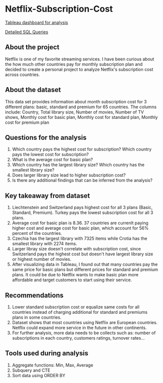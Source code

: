# Netflix-Subscription-Cost

[Tableau dashboard for analysis](https://public.tableau.com/app/profile/hannah.pham.analysis/viz/NetflixSubscriptionCostByCountry/Dashboard1)

[Detailed SQL Queries](https://github.com/hannahmypham/Netflix-Subscription-Cost/blob/main/Netflix%20subscription%20cost.sql)

## About the project
Netflix is one of my favorite streaming services. I have been curious about the how much other countries pay for monthly subscription plan and decided to create a personal project to analyze Netflix's subscription cost across countries. 

## About the dataset
This data set provides information about month subscription cost for 3 different plans: basic, standard and premium for 65 countries. 
The columns include: Country, Total library size, Number of movies, Number of TV shows, Monthly cost for basic plan, Monthly cost for standard plan, Monthly cost for premium plan 

## Questions for the analysis
1. Which country pays the highest cost for subscription? Which country pays the lowest cost for subscription?
2. What is the average cost for basic plan?
3. Which country has the largest library size? Which country has the smallest library size?
4. Does larger library size lead to higher subscription cost?
5. Is there any additional findings that can be inferred from the analysis?

## Key takeaway from dataset
1. Liechtenstein and Switzerland pays highest cost for all 3 plans (Basic, Standard, Premium). Turkey pays the lowest subscription cost for all 3 plans. 
2. Average cost for basic plan is 8.36. 37 countries are currenlt paying higher cost and average cost for basic plan, which account for 56% percent of the countries. 
3. Czechia has the largest library with 7325 items while Crotia has the smallest library with 2274 items. 
4. Larger libray size doesn't correlate with subscription cost, since Switzerland pays the highest cost but doesn't have largest library size or highest number of movies.
5. After visualizing data in Tableau, I found out that many countries pay the same price for basic plans but different prices for standard and premium plans. It could be due to Netflix wants to make basic plan more affordable and target customers to start using their service. 

## Recommendations
1. Lower standard subscription cost or equalize same costs for all countries instead of charging additional for standard and premiums plans in some countries.
2. Dataset shows that most countries using Netflix are European countries. Netflix could expand more service in the future in other continents. 
3. For further analysis, more data needs to be collects such as: number of subscriptions in each country, customers ratings, turnover rates...

## Tools used during analysis
1. Aggregate functions: Min, Max, Average
2. Subquery and CTE
3. Sort data using ORDER BY 

